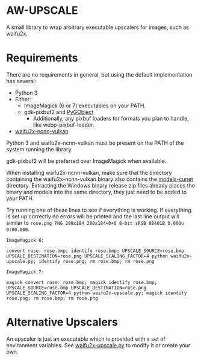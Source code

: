 # AW-UPSCALE

A small library to wrap arbitrary executable upscalers for images, such as waifu2x.

# Requirements

There are no requirements in general, but using the default implementation has several:

* Python 3
* Either:
    * ImageMagick (6 or 7) executables on your PATH.
    * gdk-pixbuf2 and [PyGObject](https://pygobject.readthedocs.io/)
        * Additionally, any pixbuf loaders for formats you plan to handle, like webp-pixbuf-loader.
* [waifu2x-ncnn-vulkan](https://github.com/nihui/waifu2x-ncnn-vulkan)


Python 3 and waifu2x-ncnn-vulkan must be present on the PATH of the system running the library.

gdk-pixbuf2 will be preferred over ImageMagick when available.

When installing waifu2x-ncnn-vulkan, make sure that the directory containing the waifu2x-ncnn-vulkan binary also contains the [models-cunet](https://github.com/nihui/waifu2x-ncnn-vulkan/tree/master/models/models-cunet) directory. Extracting the Windows binary release zip files already places the binary and models into the same directory, they just need to be added to your PATH.

Try running one of these lines to see if everything is working. If everything is set up correctly no errors will be printed and the last line output will similar to `rose.png PNG 280x184 280x184+0+0 8-bit sRGB 88401B 0.000u 0:00.000`.
```
ImageMagick 6:

convert rose: rose.bmp; identify rose.bmp; UPSCALE_SOURCE=rose.bmp UPSCALE_DESTINATION=rose.png UPSCALE_SCALING_FACTOR=4 python waifu2x-upscale.py; identify rose.png; rm rose.bmp; rm rose.png

ImageMagick 7:

magick convert rose: rose.bmp; magick identify rose.bmp; UPSCALE_SOURCE=rose.bmp UPSCALE_DESTINATION=rose.png UPSCALE_SCALING_FACTOR=4 python waifu2x-upscale.py; magick identify rose.png; rm rose.bmp; rm rose.png

```

# Alternative Upscalers

An upscaler is just an executable which is provided with a set of environment variables. See [waifu2x-upscale.py](waifu2x-upscale.py) to modify it or create your own.

